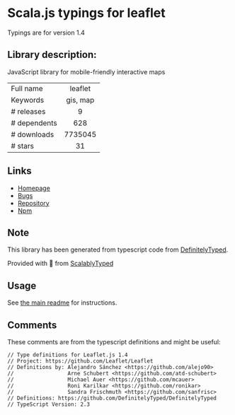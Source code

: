 
# Scala.js typings for leaflet

Typings are for version 1.4

 ## Library description:
JavaScript library for mobile-friendly interactive maps

|                    |                 |
| ------------------ | :-------------: |
| Full name          | leaflet |
| Keywords           | gis, map |
| # releases         | 9 |
| # dependents       | 628 |
| # downloads        | 7735045 |
| # stars            | 31 |

## Links
- [Homepage](https://github.com/Leaflet/Leaflet#readme)
- [Bugs](https://github.com/Leaflet/Leaflet/issues)
- [Repository](https://github.com/Leaflet/Leaflet)
- [Npm](https://www.npmjs.com/package/leaflet)
    


## Note
This library has been generated from typescript code from [DefinitelyTyped](https://definitelytyped.org).

Provided with :purple_heart: from [ScalablyTyped](https://github.com/oyvindberg/ScalablyTyped)

## Usage
See [the main readme](../../readme.md) for instructions.

## Comments

These comments are from the typescript definitions and might be useful:
```
// Type definitions for Leaflet.js 1.4
// Project: https://github.com/Leaflet/Leaflet
// Definitions by: Alejandro Sánchez <https://github.com/alejo90>
//                 Arne Schubert <https://github.com/atd-schubert>
//                 Michael Auer <https://github.com/mcauer>
//                 Roni Karilkar <https://github.com/ronikar>
//                 Sandra Frischmuth <https://github.com/sanfrisc>
// Definitions: https://github.com/DefinitelyTyped/DefinitelyTyped
// TypeScript Version: 2.3

```

